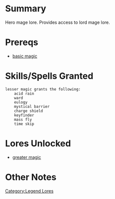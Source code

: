 # Summary

Hero mage lore. Provides access to lord mage lore.

# Prereqs

-   [basic magic](Basic_Magic.md "wikilink")

# Skills/Spells Granted

`lesser magic grants the following:`  
`    acid rain`  
`    ward`  
`    eulogy`  
`    mystical barrier`  
`    charge shield`  
`    keyfinder`  
`    mass fly`  
`    time skip`

# Lores Unlocked

-   [greater magic](Greater_Magic.md "wikilink")

# Other Notes

[Category:Legend Lores](Category:Legend_Lores "wikilink")
